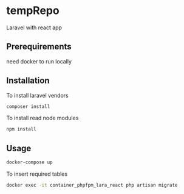 # tempRepo

Laravel with react app

## Prerequirements 
need docker to run locally

## Installation

To install laravel vendors

```bash
composer install
```
To install read node modules

```bash
npm install
```

## Usage

```bash
docker-compose up
```

To insert required tables
```bash
docker exec -it container_phpfpm_lara_react php artisan migrate
```